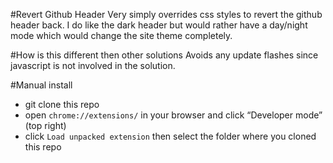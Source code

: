 #Revert Github Header
Very simply overrides css styles to revert the github header back.  I do like the
dark header but would rather have a day/night mode which would change the site
theme completely.

#How is this different then other solutions
Avoids any update flashes since javascript is not involved in the solution.

#Manual install
- git clone this repo
- open `chrome://extensions/` in your browser and click “Developer mode” (top right)
- click `Load unpacked extension` then select the folder where you cloned this repo
